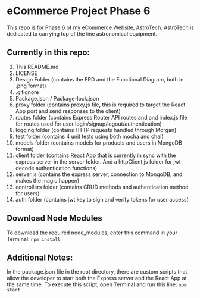 # eCommerce Project Phase 6
This repo is for Phase 6 of my eCommerce Website, AstroTech.
AstroTech is dedicated to carrying top of the line astronomical equipment.

## Currently in this repo:
1. This README.md
1. LICENSE
1. Design Folder (contains the ERD and the Functional Diagram, both in .png format)
1. .gitignore
1. Package.json / Package-lock.json
1. proxy folder (contains proxy.js file, this is required to target the React App port and send responses to the client)
1. routes folder (contains Express Router API routes and and index.js file for routes used for user login/signup/logout/authentication)
1. logging folder (contains HTTP requests handled through Morgan)
1. test folder (contains 4 unit tests using both mocha and chai)
1. models folder (contains models for products and users in MongoDB format)
1. client folder (contains React App that is currently in sync with the express server in the server folder. And a httpClient.js folder for jwt-decode authentication functions)
1. server.js (contains the express server, connection to MongoDB, and makes the magic happen)
1. controllers folder (contains CRUD methods and authentication method for users)
1. auth folder (contains jwt key to sign and verify tokens for user access)

## Download Node Modules
To download the required node_modules, enter this command in your Terminal:
    ```
    npm install
    ```

## Additional Notes:

In the package.json file in the root directory, there are custom scripts that allow the developer to start both the Express server and the React App at the same time. To execute this script, open Terminal and run this line:
    ```
    npm start
    ```
